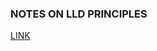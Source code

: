 ### NOTES ON LLD PRINCIPLES

[LINK](https://www.evernote.com/client/web#/note/efb49be0-e9af-5219-9fa5-ec2a835b86d8)

